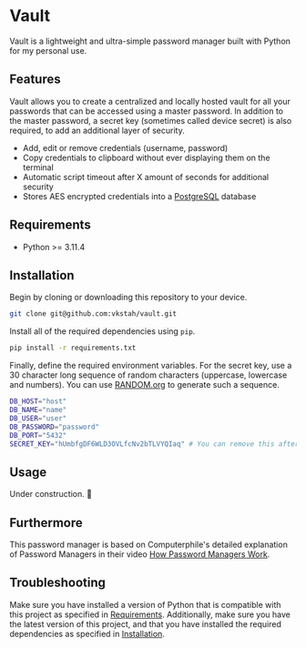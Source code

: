 # Vault

Vault is a lightweight and ultra-simple password manager built with Python for my personal use.

## Features

Vault allows you to create a centralized and locally hosted vault for all your passwords that can be accessed using a master password. In addition to the master password, a secret key (sometimes called device secret) is also required, to add an additional layer of security.

- Add, edit or remove credentials (username, password)
- Copy credentials to clipboard without ever displaying them on the terminal
- Automatic script timeout after X amount of seconds for additional security
- Stores AES encrypted credentials into a [PostgreSQL](https://www.postgresql.org/) database

## Requirements

- Python >= 3.11.4

## Installation

Begin by cloning or downloading this repository to your device.

```bash
git clone git@github.com:vkstah/vault.git
```

Install all of the required dependencies using `pip`.

```bash
pip install -r requirements.txt
```

Finally, define the required environment variables. For the secret key, use a 30 character long sequence of random characters (uppercase, lowercase and numbers). You can use [RANDOM.org](https://www.random.org/strings/?num=5&len=30&digits=on&upperalpha=on&loweralpha=on&unique=on&format=html&rnd=new) to generate such a sequence.

```bash
DB_HOST="host"
DB_NAME="name"
DB_USER="user"
DB_PASSWORD="password"
DB_PORT="5432"
SECRET_KEY="hUmbfgDF6WLD3OVLfcNv2bTLVYQIaq" # You can remove this after you've set your master password.
```

## Usage

Under construction. 🔧

## Furthermore

This password manager is based on Computerphile's detailed explanation of Password Managers in their video [How Password Managers Work](https://www.youtube.com/watch?v=w68BBPDAWr8).

## Troubleshooting

Make sure you have installed a version of Python that is compatible with this project as specified in [Requirements](#requirements). Additionally, make sure you have the latest version of this project, and that you have installed the required dependencies as specified in [Installation](#installation).
